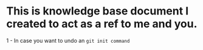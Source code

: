 # This is knowledge base document I created to act as a ref to me and you. 

1 - In case you want to undo an `git init command`
